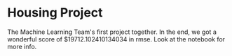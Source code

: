 # Housing Project

<p>The Machine Learning Team's first project together. In the end, we got a wonderful score of $19712.102410134034 in rmse. Look at the notebook for more info.</p>
